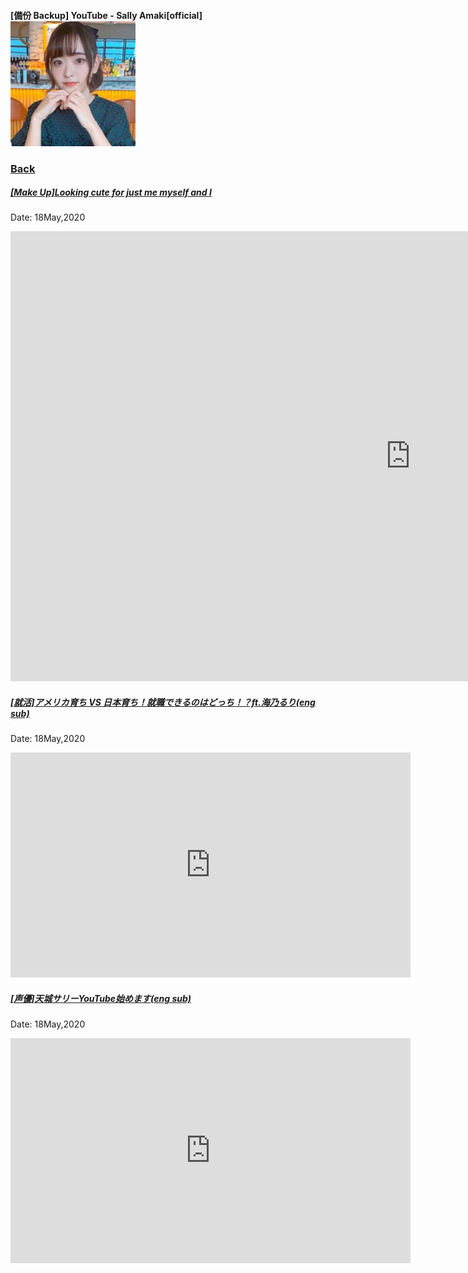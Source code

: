 #### [備份 Backup] YouTube - Sally Amaki[official] [![SallyYT_th](../../../Img/SallyYT_th.PNG)](https://www.youtube.com/channel/UCi4UjmN8HSi16sAhh_iEb6w)
### [Back](../../../readme.md)  

##### [[Make Up]Looking cute for just me myself and I](https://www.youtube.com/watch?v=A6H5jr9-fP0)
Date: 18May,2020
<iframe frameborder="0" width="1280" height="720" src="https://www.dailymotion.com/embed/video/x7tzd1n" allowfullscreen allow="autoplay"></iframe>

##### [[就活]アメリカ育ち VS 日本育ち！就職できるのはどっち！？ft.海乃るり(eng sub)](https://www.youtube.com/watch?v=KvJo98nnVXU)
Date: 18May,2020
<iframe frameborder="0" width="640" height="360" src="https://www.dailymotion.com/embed/video/x7tzeui" allowfullscreen allow="autoplay"></iframe>

##### [[声優]天城サリーYouTube始めます(eng sub)](https://www.youtube.com/watch?v=yeAV3Pb2mDY)
Date: 18May,2020
<iframe frameborder="0" width="640" height="360" src="https://www.dailymotion.com/embed/video/x7tzev9" allowfullscreen allow="autoplay"></iframe>
